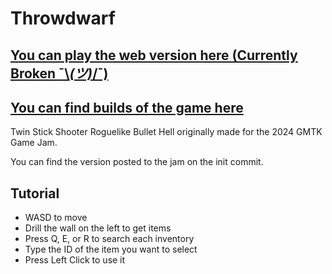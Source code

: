 # Throwdwarf
## [You can play the web version here (Currently Broken ¯\\_(ツ)_/¯)](https://staringlongingly.github.io/Throwdwarf)
## [You can find builds of the game here](https://github.com/staringlongingly/throwdwarf/releases)

Twin Stick Shooter Roguelike Bullet Hell originally made for the 2024 GMTK Game Jam.

You can find the version posted to the jam on the init commit.

## Tutorial
- WASD to move
- Drill the wall on the left to get items
- Press Q, E, or R to search each inventory
- Type the ID of the item you want to select
- Press Left Click to use it
